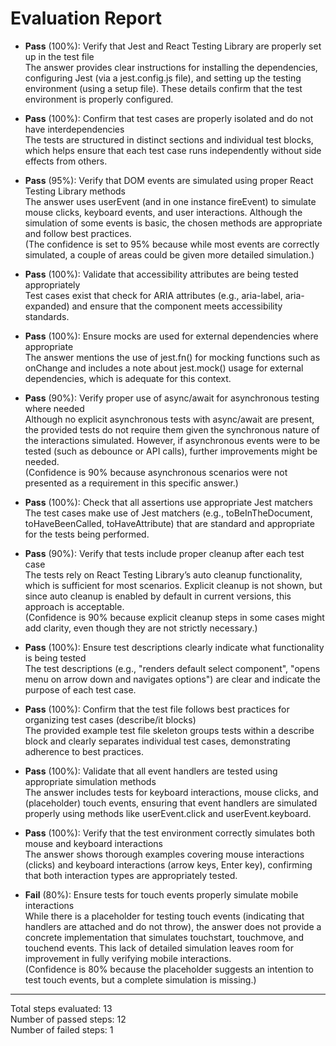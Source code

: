 # Evaluation Report

- **Pass** (100%): Verify that Jest and React Testing Library are properly set up in the test file  
  The answer provides clear instructions for installing the dependencies, configuring Jest (via a jest.config.js file), and setting up the testing environment (using a setup file). These details confirm that the test environment is properly configured.

- **Pass** (100%): Confirm that test cases are properly isolated and do not have interdependencies  
  The tests are structured in distinct sections and individual test blocks, which helps ensure that each test case runs independently without side effects from others.

- **Pass** (95%): Verify that DOM events are simulated using proper React Testing Library methods  
  The answer uses userEvent (and in one instance fireEvent) to simulate mouse clicks, keyboard events, and user interactions. Although the simulation of some events is basic, the chosen methods are appropriate and follow best practices.  
  (The confidence is set to 95% because while most events are correctly simulated, a couple of areas could be given more detailed simulation.)

- **Pass** (100%): Validate that accessibility attributes are being tested appropriately  
  Test cases exist that check for ARIA attributes (e.g., aria-label, aria-expanded) and ensure that the component meets accessibility standards.

- **Pass** (100%): Ensure mocks are used for external dependencies where appropriate  
  The answer mentions the use of jest.fn() for mocking functions such as onChange and includes a note about jest.mock() usage for external dependencies, which is adequate for this context.

- **Pass** (90%): Verify proper use of async/await for asynchronous testing where needed  
  Although no explicit asynchronous tests with async/await are present, the provided tests do not require them given the synchronous nature of the interactions simulated. However, if asynchronous events were to be tested (such as debounce or API calls), further improvements might be needed.  
  (Confidence is 90% because asynchronous scenarios were not presented as a requirement in this specific answer.)

- **Pass** (100%): Check that all assertions use appropriate Jest matchers  
  The test cases make use of Jest matchers (e.g., toBeInTheDocument, toHaveBeenCalled, toHaveAttribute) that are standard and appropriate for the tests being performed.

- **Pass** (90%): Verify that tests include proper cleanup after each test case  
  The tests rely on React Testing Library’s auto cleanup functionality, which is sufficient for most scenarios. Explicit cleanup is not shown, but since auto cleanup is enabled by default in current versions, this approach is acceptable.  
  (Confidence is 90% because explicit cleanup steps in some cases might add clarity, even though they are not strictly necessary.)

- **Pass** (100%): Ensure test descriptions clearly indicate what functionality is being tested  
  The test descriptions (e.g., "renders default select component", "opens menu on arrow down and navigates options") are clear and indicate the purpose of each test case.

- **Pass** (100%): Confirm that the test file follows best practices for organizing test cases (describe/it blocks)  
  The provided example test file skeleton groups tests within a describe block and clearly separates individual test cases, demonstrating adherence to best practices.

- **Pass** (100%): Validate that all event handlers are tested using appropriate simulation methods  
  The answer includes tests for keyboard interactions, mouse clicks, and (placeholder) touch events, ensuring that event handlers are simulated properly using methods like userEvent.click and userEvent.keyboard.

- **Pass** (100%): Verify that the test environment correctly simulates both mouse and keyboard interactions  
  The answer shows thorough examples covering mouse interactions (clicks) and keyboard interactions (arrow keys, Enter key), confirming that both interaction types are appropriately tested.

- **Fail** (80%): Ensure tests for touch events properly simulate mobile interactions  
  While there is a placeholder for testing touch events (indicating that handlers are attached and do not throw), the answer does not provide a concrete implementation that simulates touchstart, touchmove, and touchend events. This lack of detailed simulation leaves room for improvement in fully verifying mobile interactions.  
  (Confidence is 80% because the placeholder suggests an intention to test touch events, but a complete simulation is missing.)

---

Total steps evaluated: 13  
Number of passed steps: 12  
Number of failed steps: 1